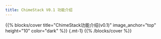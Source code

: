 ```yaml
---
title: ChimeStack V0.1 功能介绍
---
```


{{% blocks/cover title="ChimeStack功能介绍(v0.1)" image_anchor="top" height="10" color="dark"  %}}
{.mt-1}
{{% /blocks/cover %}}
